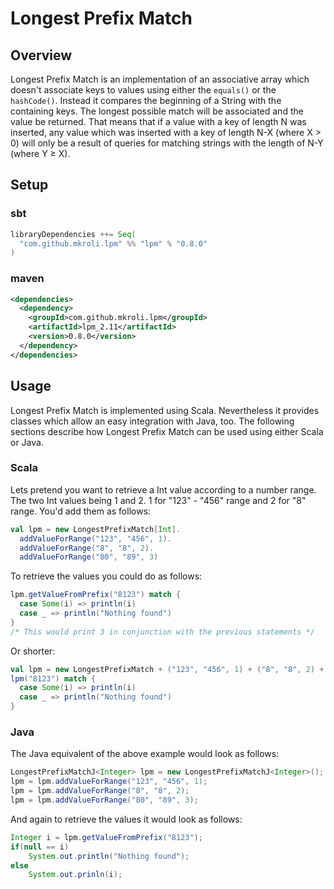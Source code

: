 Longest Prefix Match
====================

Overview
--------
Longest Prefix Match is an implementation of an associative array which
doesn't associate keys to values using either the ```equals()``` or the
```hashCode()```. Instead it compares the beginning of a String with the
containing keys. The longest possible match will be associated and the value
be returned. That means that if a value with a key of length N was inserted,
any value which was inserted with a key of length N-X (where X > 0)
will only be a result of queries for matching strings with the length of N-Y
(where Y ≥ X).

Setup
-----

### sbt
```scala
libraryDependencies ++= Seq(
  "com.github.mkroli.lpm" %% "lpm" % "0.8.0"
)
```

### maven
```xml
<dependencies>
  <dependency>
    <groupId>com.github.mkroli.lpm</groupId>
    <artifactId>lpm_2.11</artifactId>
    <version>0.8.0</version>
  </dependency>
</dependencies>
```

Usage
-----

Longest Prefix Match is implemented using Scala. Nevertheless it provides
classes which allow an easy integration with Java, too.
The following sections describe how Longest Prefix Match can be used using
either Scala or Java.

### Scala
Lets pretend you want to retrieve a Int value according to a number
range. The two Int values being 1 and 2. 1 for "123" - "456" range and 2 for
"8" range. You'd add them as follows:
```scala
val lpm = new LongestPrefixMatch[Int].
  addValueForRange("123", "456", 1).
  addValueForRange("8", "8", 2).
  addValueForRange("80", "89", 3)
```
To retrieve the values you could do as follows:
```scala
lpm.getValueFromPrefix("8123") match {
  case Some(i) => println(i)
  case _ => println("Nothing found")
}
/* This would print 3 in conjunction with the previous statements */
```
Or shorter:
```scala
val lpm = new LongestPrefixMatch + ("123", "456", 1) + ("8", "8", 2) + ("80", "89", 3)
lpm("8123") match {
  case Some(i) => println(i)
  case _ => println("Nothing found")
}
```

### Java
The Java equivalent of the above example would look as follows:
```java
LongestPrefixMatchJ<Integer> lpm = new LongestPrefixMatchJ<Integer>();
lpm = lpm.addValueForRange("123", "456", 1);
lpm = lpm.addValueForRange("8", "8", 2);
lpm = lpm.addValueForRange("80", "89", 3);
```
And again to retrieve the values it would look as follows:
```java
Integer i = lpm.getValueFromPrefix("8123");
if(null == i)
	System.out.println("Nothing found");
else
	System.out.prinln(i);
```
